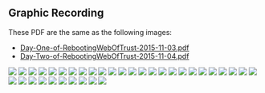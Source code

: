 ## Graphic Recording

These PDF are the same as the following images:

* [Day-One-of-RebootingWebOfTrust-2015-11-03.pdf](Day-One-of-RebootingWebOfTrust-2015-11-03.pdf)
* [Day-Two-of-RebootingWebOfTrust-2015-11-04.pdf](Day-Two-of-RebootingWebOfTrust-2015-11-04.pdf)


![](01_Day-1-Welcome-and-Intro.jpg)
![](02_Dot-Voting_Ideas-to-Explore.jpg)
![](02_Dot-Voting_Table-7.JPG)
![](02_DotVoting_Stickies_1of2.JPG)
![](02_DotVoting_Stickies_2of2.JPG)
![](02_TeamTopics_Table1.JPG)
![](02_TeamTopics_Table2.JPG)
![](02_TeamTopics_Table3.JPG)
![](02_TeamTopics_Table4.JPG)
![](02_TeamTopics_Table5.JPG)
![](03_Day-1-Report-Out_Summary-By-Team.jpg)
![](03_Team-Graphic_DPKI.jpg)
![](03_Team-Graphic_Smart-Signature.jpg)
![](03_Team-Graphic_Sybil-Resilient.jpg)
![](03_Team-Graphic_Trust.jpg)
![](03_Team-Graphic_Use-Cases.jpg)
![](04_Day-1-Close_Thankful-For.jpg)
![](05_Day-2-Intro-and-Context.jpg)
![](05_Day2_Intro-Continued_AndLookingForward.jpg)
![](06_Day2_Plenary-Mind-Map_1of3.JPG)
![](06_Day2_Plenary-Mind-Map_2of3.JPG)
![](06_Day2_Plenary-Mind-Map_3of3.JPG)
![](07_Final-Report-Out_Better-Decisions.jpg)
![](07_Final-Report-Out_Creating-Distrib-Registry.jpg)
![](07_Final-Report-Out_DPKI.jpg)
![](07_Final-Report-Out_Rebrand-WOT_1of2.jpg)
![](07_Final-Report-Out_Rebrand-WOT_2of2.jpg)
![](07_Final-Report-Out_Smart-Signatures.jpg)
![](07_Final-Report-Out_Use-Cases.jpg)
![](08_Closing-Plenary_1of5.JPG)
![](08_Closing-Plenary_2of5.JPG)
![](08_Closing-Plenary_3of5.JPG)
![](08_Closing-Plenary_4of5.JPG)
![](08_Closing-Plenary_5of5.JPG)
![](09_Next_Step_Summary.JPG)

